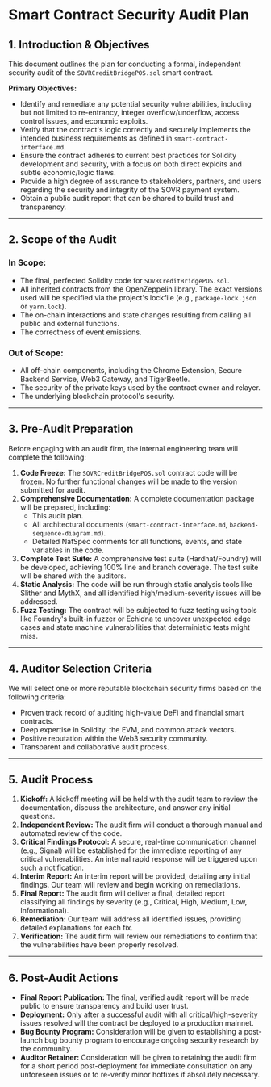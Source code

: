 # Smart Contract Security Audit Plan

## 1. Introduction & Objectives

This document outlines the plan for conducting a formal, independent security audit of the `SOVRCreditBridgePOS.sol` smart contract.

**Primary Objectives:**
*   Identify and remediate any potential security vulnerabilities, including but not limited to re-entrancy, integer overflow/underflow, access control issues, and economic exploits.
*   Verify that the contract's logic correctly and securely implements the intended business requirements as defined in `smart-contract-interface.md`.
*   Ensure the contract adheres to current best practices for Solidity development and security, with a focus on both direct exploits and subtle economic/logic flaws.
*   Provide a high degree of assurance to stakeholders, partners, and users regarding the security and integrity of the SOVR payment system.
*   Obtain a public audit report that can be shared to build trust and transparency.

---

## 2. Scope of the Audit

### In Scope:
*   The final, perfected Solidity code for `SOVRCreditBridgePOS.sol`.
*   All inherited contracts from the OpenZeppelin library. The exact versions used will be specified via the project's lockfile (e.g., `package-lock.json` or `yarn.lock`).
*   The on-chain interactions and state changes resulting from calling all public and external functions.
*   The correctness of event emissions.

### Out of Scope:
*   All off-chain components, including the Chrome Extension, Secure Backend Service, Web3 Gateway, and TigerBeetle.
*   The security of the private keys used by the contract owner and relayer.
*   The underlying blockchain protocol's security.

---

## 3. Pre-Audit Preparation

Before engaging with an audit firm, the internal engineering team will complete the following:

1.  **Code Freeze:** The `SOVRCreditBridgePOS.sol` contract code will be frozen. No further functional changes will be made to the version submitted for audit.
2.  **Comprehensive Documentation:** A complete documentation package will be prepared, including:
    *   This audit plan.
    *   All architectural documents (`smart-contract-interface.md`, `backend-sequence-diagram.md`).
    *   Detailed NatSpec comments for all functions, events, and state variables in the code.
3.  **Complete Test Suite:** A comprehensive test suite (Hardhat/Foundry) will be developed, achieving 100% line and branch coverage. The test suite will be shared with the auditors.
4.  **Static Analysis:** The code will be run through static analysis tools like Slither and MythX, and all identified high/medium-severity issues will be addressed.
5.  **Fuzz Testing:** The contract will be subjected to fuzz testing using tools like Foundry's built-in fuzzer or Echidna to uncover unexpected edge cases and state machine vulnerabilities that deterministic tests might miss.

---

## 4. Auditor Selection Criteria

We will select one or more reputable blockchain security firms based on the following criteria:
*   Proven track record of auditing high-value DeFi and financial smart contracts.
*   Deep expertise in Solidity, the EVM, and common attack vectors.
*   Positive reputation within the Web3 security community.
*   Transparent and collaborative audit process.

---

## 5. Audit Process

1.  **Kickoff:** A kickoff meeting will be held with the audit team to review the documentation, discuss the architecture, and answer any initial questions.
2.  **Independent Review:** The audit firm will conduct a thorough manual and automated review of the code.
3.  **Critical Findings Protocol:** A secure, real-time communication channel (e.g., Signal) will be established for the immediate reporting of any critical vulnerabilities. An internal rapid response will be triggered upon such a notification.
4.  **Interim Report:** An interim report will be provided, detailing any initial findings. Our team will review and begin working on remediations.
5.  **Final Report:** The audit firm will deliver a final, detailed report classifying all findings by severity (e.g., Critical, High, Medium, Low, Informational).
6.  **Remediation:** Our team will address all identified issues, providing detailed explanations for each fix.
7.  **Verification:** The audit firm will review our remediations to confirm that the vulnerabilities have been properly resolved.

---

## 6. Post-Audit Actions

*   **Final Report Publication:** The final, verified audit report will be made public to ensure transparency and build user trust.
*   **Deployment:** Only after a successful audit with all critical/high-severity issues resolved will the contract be deployed to a production mainnet.
*   **Bug Bounty Program:** Consideration will be given to establishing a post-launch bug bounty program to encourage ongoing security research by the community.
*   **Auditor Retainer:** Consideration will be given to retaining the audit firm for a short period post-deployment for immediate consultation on any unforeseen issues or to re-verify minor hotfixes if absolutely necessary.